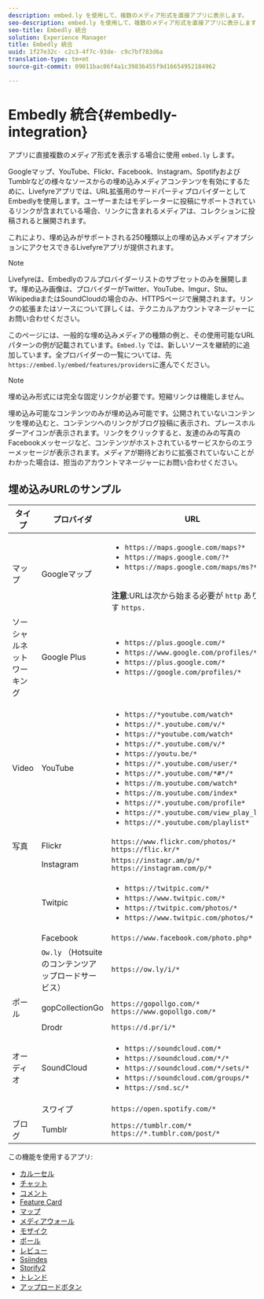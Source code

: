 ```yaml
---
description: embed.ly を使用して、複数のメディア形式を直接アプリに表示します。
seo-description: embed.ly を使用して、複数のメディア形式を直接アプリに表示します。
seo-title: Embedly 統合
solution: Experience Manager
title: Embedly 統合
uuid: 1f27e32c- c2c3-4f7c-93de- c9c7bf783d6a
translation-type: tm+mt
source-git-commit: 09011bac06f4a1c39836455f9d16654952184962

---
```



# Embedly 統合{#embedly-integration}

アプリに直接複数のメディア形式を表示する場合に使用 `embed.ly` します。

Googleマップ、YouTube、Flickr、Facebook、Instagram、SpotifyおよびTumblrなどの様々なソースからの埋め込みメディアコンテンツを有効にするために、Livefyreアプリでは、URL拡張用のサードパーティプロバイダーとしてEmbedlyを使用します。ユーザーまたはモデレーターに投稿にサポートされているリンクが含まれている場合、リンクに含まれるメディアは、コレクションに投稿されると展開されます。

これにより、埋め込みがサポートされる250種類以上の埋め込みメディアオプションにアクセスできるLivefyreアプリが提供されます。

>[!NOTE]
>
>Livefyreは、Embedlyのフルプロバイダーリストのサブセットのみを展開します。埋め込み画像は、プロバイダーがTwitter、YouTube、Imgur、Stu、WikipediaまたはSoundCloudの場合のみ、HTTPSページで展開されます。リンクの拡張またはソースについて詳しくは、テクニカルアカウントマネージャーにお問い合わせください。

このページには、一般的な埋め込みメディアの種類の例と、その使用可能なURLパターンの例が記載されています。`Embed.ly` では、新しいソースを継続的に追加しています。全プロバイダーの一覧については、先 `https://embed.ly/embed/features/providers`に進んでください。

>[!NOTE]
>
>埋め込み形式には完全な固定リンクが必要です。短縮リンクは機能しません。

埋め込み可能なコンテンツのみが埋め込み可能です。公開されていないコンテンツを埋め込むと、コンテンツへのリンクがブログ投稿に表示され、プレースホルダーアイコンが表示されます。リンクをクリックすると、友達のみの写真のFacebookメッセージなど、コンテンツがホストされているサービスからのエラーメッセージが表示されます。メディアが期待どおりに拡張されていないことがわかった場合は、担当のアカウントマネージャーにお問い合わせください。

## 埋め込みURLのサンプル

| タイプ | プロバイダ | URL |
|--- |--- |--- |
| マップ | Googleマップ | <ul><li>`https://maps.google.com/maps?*`</li><li>`https://maps.google.com/?*`</li><li>`https://maps.google.com/maps/ms?*`</li></ul><br>**注意**:URLは次から始まる必要が `http` あります `https.` |
| ソーシャルネットワーキング | Google Plus | <ul><li>`https://plus.google.com/*`</li><li>`https://www.google.com/profiles/*`</li><li> `https://plus.google.com/*`</li><li>`https://google.com/profiles/*`</li></ul> |
| Video | YouTube | <ul><li>`https://*youtube.com/watch*`</li><li> `https://*.youtube.com/v/*`</li><li>`https://*youtube.com/watch*` </li><li>`https://*.youtube.com/v/*`</li><li>`https://youtu.be/*`</li><li>`https://*.youtube.com/user/*` </li><li>`https://*.youtube.com/*#*/*`</li><li>`https://m.youtube.com/watch*`</li><li>`https://m.youtube.com/index*`</li><li>`https://*.youtube.com/profile*`</li><li>`https://*.youtube.com/view_play_list*`</li><li>`https://*.youtube.com/playlist*`</li></ul> |
| 写真 | Flickr | `https://www.flickr.com/photos/*`<br>`https://flic.kr/*` |
|  | Instagram | `https://instagr.am/p/*`<br>`https://instagram.com/p/*` |
|  | Twitpic | <ul><li>`https://twitpic.com/*`</li><li>`https://www.twitpic.com/*`</li><li>`https://twitpic.com/photos/*`</li><li>`https://www.twitpic.com/photos/*`</li></ul> |
|  | Facebook | `https://www.facebook.com/photo.php*` |
|  | `Ow.ly` （Hotsuiteのコンテンツアップロードサービス） | `https://ow.ly/i/*` |
| ポール | gopCollectionGo | `https://gopollgo.com/*`<br>`https://www.gopollgo.com/*` |
|  | Drodr | `https://d.pr/i/*` |
| オーディオ | SoundCloud | <ul><li>`https://soundcloud.com/*`</li><li>`https://soundcloud.com/*/*` </li><li>`https://soundcloud.com/*/sets/*` </li><li>`https://soundcloud.com/groups/*` </li><li>`https://snd.sc/*`</li></ul> |
|  | スワイプ | `https://open.spotify.com/*` |
| ブログ | Tumblr | `https://tumblr.com/*`<br>`https://*.tumblr.com/post/*` |

この機能を使用するアプリ:

* [カルーセル](/help/using/c-about-apps/c-carousel-app/c-carousel-app.md#c_carousel_app)
* [チャット](/help/using/c-about-apps/c-chat-app/c-chat-app.md#c_chat_app)
* [コメント](/help/using/c-about-apps/c-comments/c-comments.md)
* [Feature Card](/help/using/c-about-apps/c-feature-card-app/c-feature-card-app.md#c_feature_card_app)
* [マップ](/help/using/c-about-apps/c-map-app/c-map-app.md#c_map_app)
* [メディアウォール](/help/using/c-about-apps/c-media-wall-app/c-media-wall-app.md#c_media_wall_app)
* [モザイク](/help/using/c-about-apps/c-mosaic-app/c-mosaic-app.md#c_mosaic_app)
* [ポール](/help/using/c-about-apps/c-polls-app/c-polls-app.md#c_polls_app)
* [レビュー](/help/using/c-about-apps/c-reviews-app/c-reviews-app.md#c_reviews_app)
* [Ssiindes](/help/using/c-about-apps/c-sidenotes-app/c-sidenotes-app.md#c_sidenotes_app)
* [Storify2](/help/using/c-about-apps/c-storify2/c-storify2.md#c_storify2)
* [トレンド](/help/using/c-about-apps/c-trending-app/c-trending-app.md#c_trending_app)
* [アップロードボタン](/help/using/c-about-apps/c-upload-button-app/c-upload-button-app.md#c_upload_button_app)


